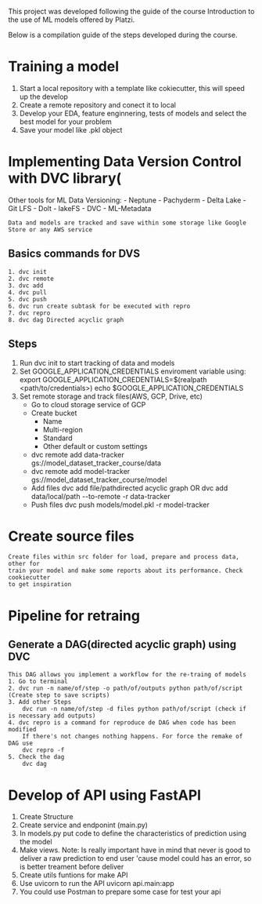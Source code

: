 This project was developed following the guide of the course Introduction to the use of ML models offered by Platzi.

Below is a compilation guide of the steps developed during the course.

# Training a model
1. Start a local repository with a template like cokiecutter, this will speed up the develop
2. Create a remote repository and conect it to local
3. Develop your EDA, feature enginnering, tests of models and select the best model for your problem
4. Save your model like .pkl object

# Implementing Data Version Control with DVC library(
Other tools for ML Data Versioning:
	- Neptune
	- Pachyderm
	- Delta Lake
	- Git LFS
	- Dolt
	- lakeFS
	- DVC
	- ML-Metadata

	Data and models are tracked and save within some storage like Google Store or any AWS service

## Basics commands for DVS
	1. dvc init
	2. dvc remote
	3. dvc add
	4. dvc pull
	5. dvc push
	6. dvc run create subtask for be executed with repro
	7. dvc repro
	8. dvc dag Directed acyclic graph

## Steps
1. Run dvc init to start tracking of data and models
2. Set GOOGLE_APPLICATION_CREDENTIALS enviroment variable using:
	export GOOGLE_APPLICATION_CREDENTIALS=$(realpath <path/to/credentials>)
	echo $GOOGLE_APPLICATION_CREDENTIALS
3. Set remote storage and track files(AWS, GCP, Drive, etc)
	* Go to cloud storage service of GCP
	* Create bucket
		- Name
		- Multi-region
		- Standard
		- Other default or custom settings
	* dvc remote add data-tracker gs://model_dataset_tracker_course/data
	* dvc remote add model-tracker gs://model_dataset_tracker_course/model
	* Add files
		dvc add file/pathdirected acyclic graph OR dvc add data/local/path --to-remote -r data-tracker
	* Push files
		dvc push models/model.pkl -r model-tracker

# Create source files
	Create files within src folder for load, prepare and process data, other for
	train your model and make some reports about its performance. Check cookiecutter
	to get inspiration

# Pipeline for retraing
## Generate a DAG(directed acyclic graph) using DVC
	This DAG allows you implement a workflow for the re-traing of models
	1. Go to terminal
	2. dvc run -n name/of/step -o path/of/outputs python path/of/script (Create step to save scripts)
	3. Add other Steps
		dvc run -n name/of/step -d files python path/of/script (check if is necessary add outputs)
	4. dvc repro is a command for reproduce de DAG when code has been modified
		If there's not changes nothing happens. For force the remake of DAG use
		dvc repro -f
	5. Check the dag
		dvc dag

# Develop of API using FastAPI
1. Create Structure
2. Create service and endponint (main.py)
3. In models.py put code to define the characteristics of prediction using the model
4. Make views. Note: Is really important have in mind that never is good to deliver a raw prediction to end user 'cause model could has an error, so is better treament before deliver
5. Create utils funtions for make API
6. Use uvicorn to run the API
	uvicorn api.main:app
7. You could use Postman to prepare some case for test your api

